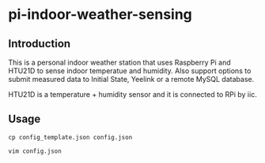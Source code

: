 # pi-indoor-weather-sensing

## Introduction
This is a personal indoor weather station that uses Raspberry Pi and HTU21D to sense indoor temperatue and humidity. Also support options to submit measured data to Initial State, Yeelink or a remote MySQL database.

HTU21D is a temperature + humidity sensor and it is connected to RPi by iic.


## Usage
```cp config_template.json config.json```

```vim config.json```

`````` 

